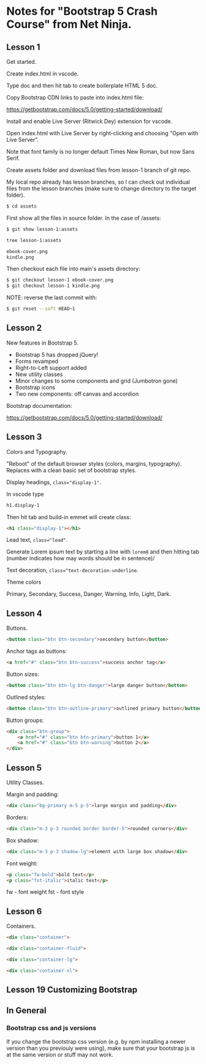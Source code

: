 # Notes for "Bootstrap 5 Crash Course" from Net Ninja.

## Lesson 1
Get started.

Create index.html in vscode.

Type doc and then hit tab to create boilerplate HTML 5 doc.

Copy Bootstrap CDN links to paste into index.html file:

https://getbootstrap.com/docs/5.0/getting-started/download/

Install and enable Live Server (Ritwick Dey) extension for vscode.

Open index.html with Live Server by right-clicking and choosing "Open with Live Server".

Note that font family is no longer default Times New Roman, but now Sans Serif.

Create assets folder and download files from lesson-1 branch of git repo.

My local repo already has lesson branches, so I can check out individual files from the lesson branches (make sure to change directory to the target folder).

```bash
$ cd assets
```

First show all the files in source folder. In the case of /assets:

```bash
$ git show lesson-1:assets

tree lesson-1:assets

ebook-cover.png
kindle.png
```
Then checkout each file into main's assets directory:

```bash
$ git checkout lesson-1 ebook-cover.png
$ git checkout lesson-1 kindle.png
```

NOTE: reverse the last commit with:

```bash
$ git reset --soft HEAD~1
```

## Lesson 2
New features in Bootstrap 5.

* Bootstrap 5 has dropped jQuery!
* Forms revamped
* Right-to-Left support added
* New utility classes
* Minor changes to some components and grid (Jumbotron gone)
* Bootstrap icons
* Two new components: off canvas and accordion

Bootstrap documentation:

https://getbootstrap.com/docs/5.0/getting-started/download/

## Lesson 3
Colors and Typography.

"Reboot" of the default browser styles (colors, margins, typography). Replaces with a clean basic set of bootstrap styles.

Display headings, ```class="display-1"```.

In vscode type

```html
h1.display-1
```

Then hit tab and build-in emmet will create class:

```html
<h1 class="display-1"></h1>
```

Lead text, ```class="lead"```.

Generate Lorem ipsum text by starting a line with ```lorem8``` and then hitting tab (number indicates how may words should be in sentence)/

Text decoration, ```class="text-decoration-underline```.

Theme colors

Primary, Secondary, Success, Danger, Warning, Info, Light, Dark.

## Lesson 4
Buttons.

```html
<button class="btn btn-secondary">secondary button</button>
```

Anchor tags as buttons:

```html
<a href="#" class="btn btn-success">success anchor tag</a>
```

Button sizes:

```html
<button class="btn btn-lg btn-danger">large danger button</button>
```

Outlined styles:

```html
<button class="btn btn-outline-primary">outlined primary button</button>
```

Button groups:

```html
<div class="btn-group">
    <a href="#" class="btn btn-primary">button 1</a>
    <a href="#" class="btn btn-warning">button 2</a>
</div>
```

## Lesson 5
Utility Classes.

Margin and padding:

```html
<div class="bg-primary m-5 p-5">large margin and padding</div>
```

Borders:

```html
<div class="m-3 p-3 rounded border border-5">rounded corners</div>
```

Box shadow:

```html
<div class="m-3 p-3 shadow-lg">element with large box shadow</div>
```

Font weight:

```html
<p class="fw-bold">bold text</p>
<p class="fst-italic">italic text</p>
```

fw - font weight
fst - font style

## Lesson 6
Containers.

```html
<div class="container">
```

```html
<div class="container-fluid">
````

```html
<div class="container-lg">
```

```html
<div class="container-xl">
```


## Lesson 19 Customizing Bootstrap


## In General

### Bootstrap css and js versions
If you change the bootstrap css version (e.g. by npm installing a newer version than you previouly were using), make sure that your bootstrap js is at the same version or stuff may not work.
